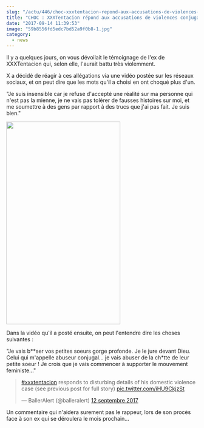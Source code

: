 ```yaml
--- 
slug: "/actu/446/choc-xxxtentacion-repond-aux-accusations-de-violences-conjugales"
title: "CHOC : XXXTentacion répond aux accusations de violences conjugales"
date: "2017-09-14 11:39:53"
image: "59b8556fd5edc7bd52a9f0b8-1.jpg"
category:
  - news
---
```

<p>Il y a quelques jours, on vous dévoilait le témoignage de l'ex de XXXTentacion qui, selon elle, l'aurait battu très violemment. </p>

<p>X a décidé de réagir à ces allégations via une vidéo postée sur les réseaux sociaux, et on peut dire que les mots qu'il a choisi en ont choqué plus d'un.</p>

<p>"Je suis insensible car je refuse d'accepté une réalité sur ma personne qui n'est pas la mienne, je ne vais pas tolérer de fausses histoires sur moi, et me soumettre à des gens par rapport à des trucs que j'ai pas fait. Je suis bien."</p>

<p><img alt="" src="http://i.iheart.com/v3/re/new_assets/59b85babd5edc7bd52a9f0ba?ops=max%28750%2C0%29%2Cquality%2880%29" style="height:534px; width:300px" /></p>

<p>Dans la vidéo qu'il a posté ensuite, on peut l'entendre dire les choses suivantes :</p>

<p>"Je vais b**ser vos petites soeurs gorge profonde. Je le jure devant Dieu. Celui qui m'appelle abuseur conjugal... je vais abuser de la ch*tte de leur petite soeur ! Je crois que je vais commencer à supporter le mouvement feministe..."</p>
<blockquote class="twitter-video" data-lang="fr"><p lang="en" dir="ltr"><a href="https://twitter.com/hashtag/xxxtentacion?src=hash">#xxxtentacion</a> responds to disturbing details of his domestic violence case (see previous post for full story) <a href="https://t.co/iHU9CkjzSt">pic.twitter.com/iHU9CkjzSt</a></p>— BallerAlert (@balleralert) <a href="https://twitter.com/balleralert/status/907611221528137728">12 septembre 2017</a></blockquote>
<script async src="//platform.twitter.com/widgets.js" charset="utf-8"></script>
<p>Un commentaire qui n'aidera surement pas le rappeur, lors de son procès face à son ex qui se déroulera le mois prochain...</p>
